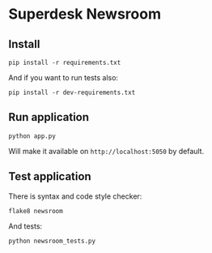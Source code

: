 # Superdesk Newsroom

## Install

```
pip install -r requirements.txt
```

And if you want to run tests also:

```
pip install -r dev-requirements.txt
```

## Run application

```
python app.py
```

Will make it available on `http://localhost:5050` by default.

## Test application

There is syntax and code style checker:

```
flake8 newsroom 
```

And tests:

```
python newsroom_tests.py
```

